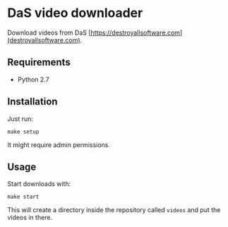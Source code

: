 # DaS video downloader

Download videos from DaS [https://destroyallsoftware.com](destroyallsoftware.com).

## Requirements

- Python 2.7

## Installation

Just run:
```
make setup
```
It might require admin permissions.

## Usage

Start downloads with:

```
make start
```

This will create a directory inside the repository called `videos` and put the videos in there.
